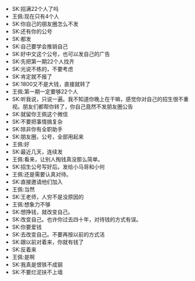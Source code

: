 - SK:招满22个人了吗
- 王佩:现在只有4个人
- SK:你自己的朋友圈怎么不发
- SK:还有你的公号
- SK:都发
- SK:自己要学会推销自己
- SK:好中文这个公号，也可以发自己的广告
- SK:先把第一期22个人找齐
- SK:光说不练的，不要考虑
- SK:肯定就不报了
- SK:1800又不是大钱，直接就转了
- 王佩:第一期一定要够22个人
- SK:听我说，只说一遍。我不知道你晚上在干嘛，感觉你对自己的招生很不重视。朋友们都帮你转了，你自己竟然不发朋友圈公告
- SK:就留你王佩这个微信
- SK:不要把事情搞复杂
- SK:除非你有全职助手
- SK:朋友圈，公号，全部用起来
- 王佩:好
- SK:最近几天，连续发
- 王佩:看来，让别人掏钱真没那么简单。
- SK:招生公号写好后。发给小马哥和小何
- 王佩:还是需要认真对待。
- SK:直接邀请他们加入
- 王佩:当然
- SK:王老师，人穷不是没原因的
- 王佩:想象力不够
- SK:想挣钱，就改变自己。
- SK:改变自己。也许你过去四十年，对待钱的方式有误。
- SK:你要爱钱
- SK:去改变自己。不要再按以前的方式活
- SK:跟以前对着来，你就有钱了
- SK:反着来
- 王佩:是啊
- SK:我真是恨铁不成钢
- SK:不要烂泥扶不上墙
